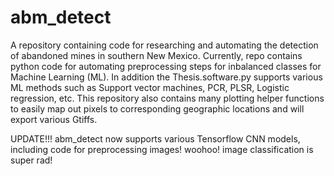 # abm_detect
A repository containing code for researching and automating the detection of abandoned mines in southern New Mexico.
Currently, repo contains python code for automating preprocessing steps for inbalanced classes for Machine Learning (ML).
In addition the Thesis.software.py supports various ML methods such as Support vector machines, PCR, PLSR, Logistic regression, etc.
This repository also contains many plotting helper functions to easily map out pixels to corresponding geographic locations and will export various Gtiffs.

UPDATE!!! abm_detect now supports various Tensorflow CNN models, including code for preprocessing images! woohoo! image classification is super rad! 
